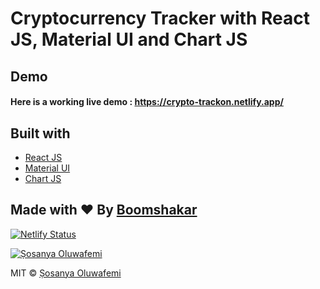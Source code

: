 # Cryptocurrency Tracker with React JS, Material UI and Chart JS

## Demo

#### Here is a working live demo : https://crypto-trackon.netlify.app/

## Built with

- [React JS](https://reactjs.org/)
- [Material UI](https://v4.mui.com/)
- [Chart JS](https://reactchartjs.github.io/react-chartjs-2/#/)

## Made with ♥ By [Boomshakar](https://github.com/boomshakar)

[![Netlify Status](https://api.netlify.com/api/v1/badges/d0c29efe-c46e-45a2-b73a-fb7619043602/deploy-status)](https://app.netlify.com/sites/crypto-trackon/deploys)

[![Ṣosanya Oluwafemi](https://avatars.githubusercontent.com/u/51333883?v=4)](https://github.com/boomshakar)

MIT © [Ṣosanya Oluwafemi ](https://github.com/boomshakar)
